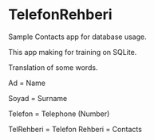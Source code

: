 # TelefonRehberi
Sample Contacts app for database usage.

This app making for training on SQLite.

Translation of some words.

Ad = Name

Soyad = Surname

Telefon = Telephone (Number)

TelRehberi = Telefon Rehberi = Contacts
